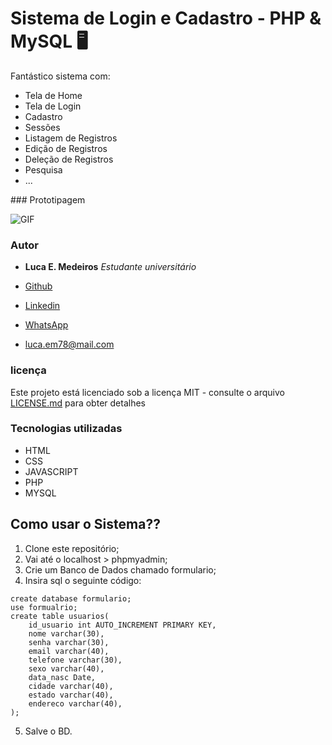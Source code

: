# Sistema de Login e Cadastro - PHP & MySQL 🖥
Fantástico sistema com:
<br>
<ul>
  <li>Tela de Home</li>
  <li>Tela de Login</li>
  <li>Cadastro</li>
  <li>Sessões</li>
  <li>Listagem de Registros</li>
  <li>Edição de Registros</li>
  <li>Deleção de Registros</li>
  <li>Pesquisa</li>
  <li>...</li>
</ul> 
### Prototipagem 

![GIF](GitHub/sistemacadastrophp.gif)

### Autor

* **Luca E. Medeiros** *Estudante universitário*

* [Github](https://github.com/lucaem)

* [Linkedin](https://www.linkedin.com/in/luca-estrella-medeiros/)
* [WhatsApp](https://api.whatsapp.com/send?phone=5567999977177)
* luca.em78@mail.com

### licença

Este projeto está licenciado sob a licença MIT - consulte o arquivo [LICENSE.md](LICENSE) para obter detalhes

### Tecnologias utilizadas

* HTML
* CSS
* JAVASCRIPT
* PHP
* MYSQL


## Como usar o Sistema??

1. Clone este repositório;
2. Vai até o localhost > phpmyadmin;
3. Crie um Banco de Dados chamado formulario;
4. Insira sql o seguinte código: 

~~~~
create database formulario;
use formualrio;
create table usuarios(
    id_usuario int AUTO_INCREMENT PRIMARY KEY,
    nome varchar(30),
    senha varchar(30),
    email varchar(40),
    telefone varchar(30),
    sexo varchar(40),
    data_nasc Date,
    cidade varchar(40),
    estado varchar(40),
    endereco varchar(40),
);
~~~~

5. Salve o BD. 




